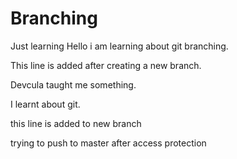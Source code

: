# Branching
Just learning
Hello i am learning about git branching.

This line is added after creating a new branch.

Devcula taught me something.

I learnt about git.

this line is added to new branch

trying to push to master after access protection
